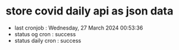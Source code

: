 # store covid daily api as json data

- last cronjob : Wednesday, 27 March 2024 00:53:36
- status og cron : success
- status daily cron : success
      
      